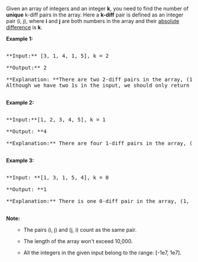 

Given an array of integers and an integer **k**, you need to find the number of **unique** k-diff pairs in the array. Here a **k-diff** pair is defined as an integer pair (i, j), where **i** and **j** are both numbers in the array and their <a href = "https://en.wikipedia.org/wiki/Absolute_difference">absolute difference</a> is **k**.


**Example 1:**<br />
<pre>
**Input:** [3, 1, 4, 1, 5], k = 2
**Output:** 2
**Explanation: **There are two 2-diff pairs in the array, (1, 3) and (3, 5).</br>Although we have two 1s in the input, we should only return the number of **unique** pairs.
</pre>


**Example 2:**<br />
<pre>
**Input:**[1, 2, 3, 4, 5], k = 1
**Output: **4
**Explanation:** There are four 1-diff pairs in the array, (1, 2), (2, 3), (3, 4) and (4, 5).
</pre>


**Example 3:**<br />
<pre>
**Input: **[1, 3, 1, 5, 4], k = 0
**Output: **1
**Explanation:** There is one 0-diff pair in the array, (1, 1).
</pre>


**Note:**<br>
<ol>
- The pairs (i, j) and (j, i) count as the same pair.
- The length of the array won't exceed 10,000.
- All the integers in the given input belong to the range: [-1e7, 1e7].
</ol>

